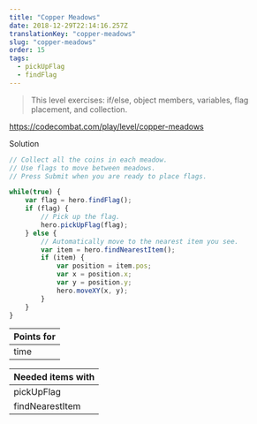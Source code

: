 ```yaml
---
title: "Copper Meadows"
date: 2018-12-29T22:14:16.257Z
translationKey: "copper-meadows"
slug: "copper-meadows"
order: 15
tags:
  - pickUpFlag
  - findFlag
---
```


> This level exercises: if/else, object members, variables, flag placement, and collection.

https://codecombat.com/play/level/copper-meadows

Solution

```javascript
// Collect all the coins in each meadow.
// Use flags to move between meadows.
// Press Submit when you are ready to place flags.

while(true) {
    var flag = hero.findFlag();
    if (flag) {
        // Pick up the flag.
        hero.pickUpFlag(flag);
    } else {
        // Automatically move to the nearest item you see.
        var item = hero.findNearestItem();
        if (item) {
            var position = item.pos;
            var x = position.x;
            var y = position.y;
            hero.moveXY(x, y);
        }
    }
}

```

Points for |
--- |
time |

Needed items with |
--- |
pickUpFlag |
findNearestItem |


